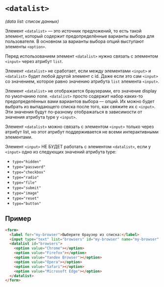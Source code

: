 # `<datalist>`

_(data list: список данных)_

Элемент `<datalist>` — это источник предложений, то есть такой элемент, который содержит предопределённые варианты выбора для пользователя. В основном за варианты выбора опций выступают элементы `<option>`.

Перед использованием элемент `<datalist>` нужно связать с элементом `<input>` через атрибут `list`.

Элемент `<datalist>` не сработает, если между элементами `<input>` и `<datalist>` будет любой другой элемент c id. Даже если это сам `<input>` со значением, которое равно значению атрибута `list` элемента `<input>`.

Элемент `<datalist>` не отображается браузерами, его значение display по умолчанию none. `<datalist>` просто содержит набор каких-то предопределённых вами вариантов выбора — опций. Их можно будет выбрать из выпадающего списка после того, как свяжите их с `<input>`. Эти значения будут по-разному отображаться в зависимости от значения атрибута type у `<input>`.

Элемент `<datalist>` можно связать с элементом `<input>` только через атрибут list, но этот атрибут поддерживается не всеми интерактивными элементами.

Элемент `<input>` НЕ БУДЕТ работать с элементом `<datalist>`, если у `<input>` одно из следующих значений атрибута type:

- `type="hidden"`
- `type="password"`
- `type="checkbox"`
- `type="radio"`
- `type="file"`
- `type="submit"`
- `type="image"`
- `type="reset"`
- `type="button"`

## Пример

```html
<form>
  <label for="my-browser">Выберите браузер из списка:</label>
  <input type="text" list="browsers" id="my-browser" name="my-browser" />
  <datalist id="browsers">
    <option value="Chrome"></option>
    <option value="Firefox"></option>
    <option value="Yandex Browser"></option>
    <option value="Opera"></option>
    <option value="Safari"></option>
    <option value="Microsoft Edge"></option>
  </datalist>
</form>
```
